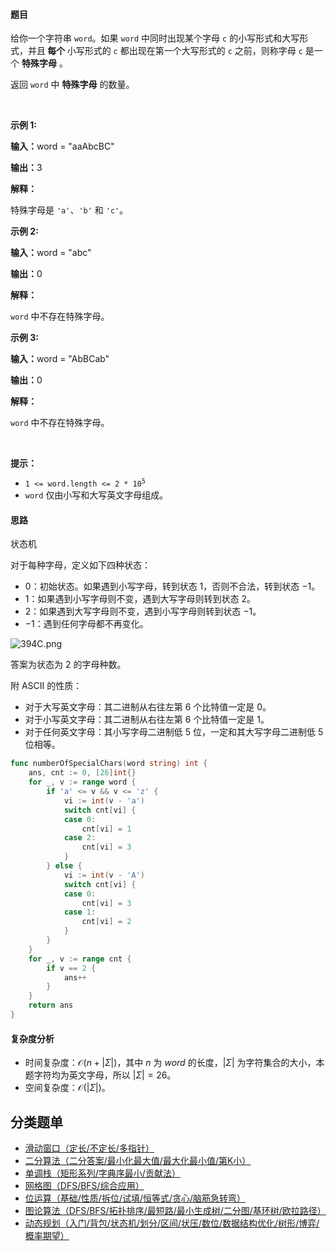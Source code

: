 #### 题目

<p>给你一个字符串 <code>word</code>。如果 <code>word</code> 中同时出现某个字母 <code>c</code> 的小写形式和大写形式，并且<strong> 每个 </strong>小写形式的 <code>c</code> 都出现在第一个大写形式的 <code>c</code> 之前，则称字母 <code>c</code> 是一个 <strong>特殊字母</strong> 。</p>

<p>返回 <code>word</code> 中 <strong>特殊字母</strong> 的数量。</p>

<p>&nbsp;</p>

<p><strong class="example">示例 1:</strong></p>

<div class="example-block">
<p><strong>输入：</strong><span class="example-io">word = "aaAbcBC"</span></p>

<p><strong>输出：</strong><span class="example-io">3</span></p>

<p><strong>解释：</strong></p>

<p>特殊字母是 <code>'a'</code>、<code>'b'</code> 和 <code>'c'</code>。</p>
</div>

<p><strong class="example">示例 2:</strong></p>

<div class="example-block">
<p><strong>输入：</strong><span class="example-io">word = "abc"</span></p>

<p><strong>输出：</strong><span class="example-io">0</span></p>

<p><strong>解释：</strong></p>

<p><code>word</code> 中不存在特殊字母。</p>
</div>

<p><strong class="example">示例 3:</strong></p>

<div class="example-block">
<p><strong>输入：</strong><span class="example-io">word = "AbBCab"</span></p>

<p><strong>输出：</strong><span class="example-io">0</span></p>

<p><strong>解释：</strong></p>

<p><code>word</code> 中不存在特殊字母。</p>
</div>

<p>&nbsp;</p>

<p><strong>提示：</strong></p>

<ul>
	<li><code>1 &lt;= word.length &lt;= 2 * 10<sup>5</sup></code></li>
	<li><code>word</code> 仅由小写和大写英文字母组成。</li>
</ul>

#### 思路

状态机

对于每种字母，定义如下四种状态：
- $0$：初始状态。如果遇到小写字母，转到状态 $1$，否则不合法，转到状态 $-1$。
- $1$：如果遇到小写字母则不变，遇到大写字母则转到状态 $2$。
- $2$：如果遇到大写字母则不变，遇到小写字母则转到状态 $-1$。
- $-1$：遇到任何字母都不再变化。

![394C.png](https://pic.leetcode.cn/1713671840-HgbYWt-394C.png)

答案为状态为 $2$ 的字母种数。

附 ASCII 的性质：
- 对于大写英文字母：其二进制从右往左第 $6$ 个比特值一定是 $0$。
- 对于小写英文字母：其二进制从右往左第 $6$ 个比特值一定是 $1$。
- 对于任何英文字母：其小写字母二进制低 $5$ 位，一定和其大写字母二进制低 $5$ 位相等。

``` go 
func numberOfSpecialChars(word string) int {
	ans, cnt := 0, [26]int{}
	for _, v := range word {
		if 'a' <= v && v <= 'z' {
			vi := int(v - 'a')
			switch cnt[vi] {
			case 0:
				cnt[vi] = 1
			case 2:
				cnt[vi] = 3
			}
		} else {
			vi := int(v - 'A')
			switch cnt[vi] {
			case 0:
				cnt[vi] = 3
			case 1:
				cnt[vi] = 2
			}
		}
	}
	for _, v := range cnt {
		if v == 2 {
			ans++
		}
	}
	return ans
}

```


#### 复杂度分析

- 时间复杂度：$\mathcal{O}(n+|\Sigma|)$，其中 $n$ 为 $\textit{word}$ 的长度，$|\Sigma|$ 为字符集合的大小，本题字符均为英文字母，所以 $|\Sigma|=26$。
- 空间复杂度：$\mathcal{O}(|\Sigma|)$。

## 分类题单

- [滑动窗口（定长/不定长/多指针）](https://leetcode.cn/circle/discuss/0viNMK/)
- [二分算法（二分答案/最小化最大值/最大化最小值/第K小）](https://leetcode.cn/circle/discuss/SqopEo/)
- [单调栈（矩形系列/字典序最小/贡献法）](https://leetcode.cn/circle/discuss/9oZFK9/)
- [网格图（DFS/BFS/综合应用）](https://leetcode.cn/circle/discuss/YiXPXW/)
- [位运算（基础/性质/拆位/试填/恒等式/贪心/脑筋急转弯）](https://leetcode.cn/circle/discuss/dHn9Vk/)
- [图论算法（DFS/BFS/拓扑排序/最短路/最小生成树/二分图/基环树/欧拉路径）](https://leetcode.cn/circle/discuss/01LUak/)
- [动态规划（入门/背包/状态机/划分/区间/状压/数位/数据结构优化/树形/博弈/概率期望）](https://leetcode.cn/circle/discuss/tXLS3i/)